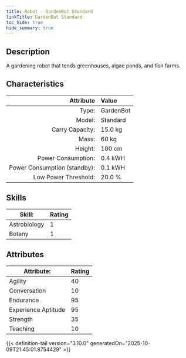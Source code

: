 ```yaml
---
title: Robot - GardenBot Standard
linkTitle: GardenBot Standard
toc_hide: true
hide_summary: true
---
```

<!-- This is generated by the MarsSim HelpGenertor, do not edit. -->

## Description

A gardening robot that tends greenhouses, algae ponds, and fish farms.

## Characteristics

| Attribute      | Value |
|--------:|:------|
|Type:|GardenBot|
|Model:|Standard|
|Carry Capacity:|15.0 kg|
|Mass:|60 kg|
|Height:|100 cm|
|Power Consumption:|0.4 kWH|
|Power Consumption (standby):|0.1 kWH|
|Low Power Threshold:|20.0 %|

## Skills
|Skill:|Rating|
|-------|-------|
|Astrobiology|1|
|Botany|1|

## Attributes
|Attribute:|Rating|
|-------|-------|
|Agility|40|
|Conversation|10|
|Endurance|95|
|Experience Aptitude|95|
|Strength|35|
|Teaching|10|


{{< definition-tail version="3.10.0" generatedOn="2025-10-09T21:45:01.8754429" >}}

